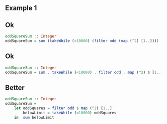 ## Example 1

## Ok

```haskell
oddSquareSum :: Integer
oddSquareSum = sum (takeWhile (<10000) (filter odd (map (^2) [1..])))
```

## Ok

```haskell
oddSquareSum :: Integer
oddSquareSum = sum . takeWhile (<10000) . filter odd . map (^2) $ [1..]
```

## Better

```haskell
oddSquareSum :: Integer
oddSquareSum =
    let oddSquares = filter odd $ map (^2) [1..]
        belowLimit = takeWhile (<10000) oddSquares
    in  sum belowLimit
```

```haskell

```
